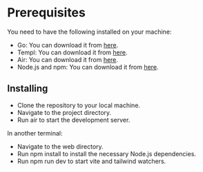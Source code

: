 # Prerequisites
You need to have the following installed on your machine:

- Go: You can download it from [here](https://go.dev/doc/install).
- Templ: You can download it from [here](https://templ.guide/quick-start/installation).
- Air: You can download it from [here](https://github.com/cosmtrek/air).
- Node.js and npm: You can download it from [here](https://nodejs.org/en/download).

## Installing
- Clone the repository to your local machine.
- Navigate to the project directory.
- Run air to start the development server.

In another terminal:

- Navigate to the web directory.
- Run npm install to install the necessary Node.js dependencies.
- Run npm run dev to start vite and tailwind watchers.